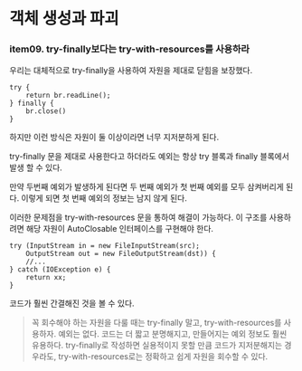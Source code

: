 # 객체 생성과 파괴


### item09. try-finally보다는 try-with-resources를 사용하라

우리는 대체적으로 try-finally을 사용하여 자원을 제대로 닫힘을 보장했다.

```
try {
    return br.readLine();
} finally {
    br.close()
}
```

하지만 이런 방식은 자원이 둘 이상이라면 너무 지저분하게 된다.

try-finally 문을 제대로 사용한다고 하더라도 예외는 항상 try 블록과 finally 블록에서 발생 할 수 있다.

만약 두번째 예외가 발생하게 된다면 두 번째 예외가 첫 번째 예외를 모두 삼켜버리게 된다. 이렇게 되면 첫 번째 예외의 정보는 남지 않게 된다.

이러한 문제점을 try-with-resources 문을 통하여 해결이 가능하다. 이 구조를 사용하려면 해당 자원이 AutoClosable 인터페이스를 구현해야 한다.

```
try (InputStream in = new FileInputStream(src);
    OutputStream out = new FileOutputStream(dst)) {
    //...
} catch (IOException e) {
    return xx;
}
```

코드가 훨씬 간결해진 것을 볼 수 있다.

> 꼭 회수해야 하는 자원을 다룰 때는 try-finally 말고, try-with-resources를 사용하자. 예외는 없다. 코드는 더 짧고 분명해지고, 만들어지는 예외 정보도 훨씬 유용하다. try-finally로 작성하면 실용적이지 못할 만큼 코드가 지저분해지는 경우라도, try-with-resources로는 정확하고 쉽게 자원을 회수할 수 있다.
